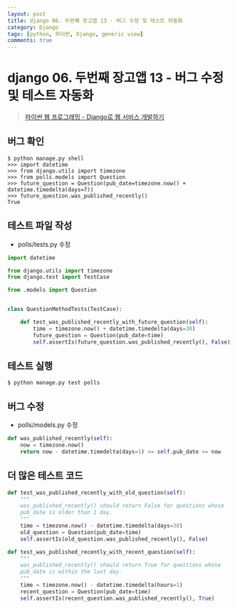 ```yaml
---
layout: post
title: django 06. 두번째 장고앱 13 - 버그 수정 및 테스트 자동화
category: Django
tags: [python, 파이썬, Django, generic view]
comments: true
---
```

# django 06. 두번째 장고앱 13 - 버그 수정 및 테스트 자동화
> [파이썬 웹 프로그래밍 - Django로 웹 서비스 개발하기 ](https://www.inflearn.com/course/django-%ED%8C%8C%EC%9D%B4%EC%8D%AC-%EC%9E%A5%EA%B3%A0-%EA%B0%95%EC%A2%8C/)      


## 버그 확인
```shell
$ python manage.py shell
>>> import datetime
>>> from django.utils import timezone
>>> from polls.models import Question
>>> future_question = Question(pub_date=timezone.now() + datetime.timedelta(days=7))
>>> future_question.was_published_recently()
True
```

## 테스트 파일 작성
- polls/tests.py 수정

```python
import datetime

from django.utils import timezone
from django.test import TestCase

from .models import Question


class QuestionMethodTests(TestCase):

    def test_was_published_recently_with_future_question(self):
        time = timezone.now() + datetime.timedelta(days=30)
        future_question = Question(pub_date=time)
        self.assertIs(future_question.was_published_recently(), False)
```

## 테스트 실행

```
$ python manage.py test polls
```

## 버그 수정
- polls/models.py 수정

```python
def was_published_recently(self):
    now = timezone.now()
    return now - datetime.timedelta(days=1) <= self.pub_date <= now
```

## 더 많은 테스트 코드

```python
def test_was_published_recently_with_old_question(self):
    """
    was_published_recently() should return False for questions whose
    pub_date is older than 1 day.
    """
    time = timezone.now() - datetime.timedelta(days=30)
    old_question = Question(pub_date=time)
    self.assertIs(old_question.was_published_recently(), False)

def test_was_published_recently_with_recent_question(self):
    """
    was_published_recently() should return True for questions whose
    pub_date is within the last day.
    """
    time = timezone.now() - datetime.timedelta(hours=1)
    recent_question = Question(pub_date=time)
    self.assertIs(recent_question.was_published_recently(), True)
```
